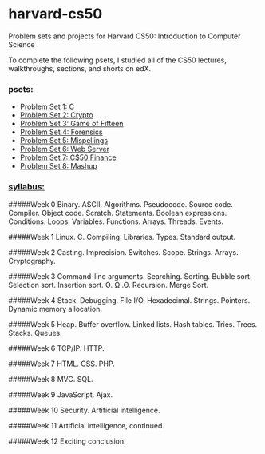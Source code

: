 # harvard-cs50
Problem sets and projects for Harvard CS50: Introduction to Computer Science

To complete the following psets, I studied all of the CS50 lectures, walkthroughs, sections, and shorts on edX.

<h3>psets:</h3>

<ul>
<li><a href="http://docs.cs50.net/2016/fall/psets/1/pset1.html">Problem Set 1: C</a></li>
<li><a href="http://docs.cs50.net/2016/fall/psets/2/pset2.html">Problem Set 2: Crypto</a></li>
<li><a href="http://docs.cs50.net/2016/fall/psets/3/pset3.html">Problem Set 3: Game of Fifteen</a></li>
<li><a href="http://docs.cs50.net/2016/fall/psets/4/pset4.html">Problem Set 4: Forensics</a></li>
<li><a href="http://docs.cs50.net/2016/fall/psets/5/pset5.html">Problem Set 5: Mispellings</a></li>
<li><a href="http://docs.cs50.net/2016/fall/psets/6/pset6.html">Problem Set 6: Web Server</a></li>
<li><a href="http://docs.cs50.net/2016/fall/psets/7/pset7.html">Problem Set 7: C$50 Finance</a></li>
<li><a href="http://docs.cs50.net/2016/fall/psets/8/pset8.html">Problem Set 8: Mashup</a></li>
</ul>


<h3><a href="http://docs.cs50.net/2016/fall/syllabus/cs50.html">syllabus:</a></h3>
<p>#####Week 0
Binary. ASCII. Algorithms. Pseudocode. Source code. Compiler. Object code. Scratch. Statements. Boolean expressions. Conditions. Loops. Variables. Functions. Arrays. Threads. Events.</p>
<p>#####Week 1
Linux. C. Compiling. Libraries. Types. Standard output.</p>
<p>#####Week 2
Casting. Imprecision. Switches. Scope. Strings. Arrays. Cryptography.</p>
<p>#####Week 3
Command-line arguments. Searching. Sorting. Bubble sort. Selection sort. Insertion sort. O. Ω .Θ. Recursion. Merge Sort.</p>
<p>#####Week 4
Stack. Debugging. File I/O. Hexadecimal. Strings. Pointers. Dynamic memory allocation.</p>
<p>#####Week 5
Heap. Buffer overflow. Linked lists. Hash tables. Tries. Trees. Stacks. Queues.</p>
<p>#####Week 6
TCP/IP. HTTP.</p>
<p>#####Week 7
HTML. CSS. PHP.</p>
<p>#####Week 8
MVC. SQL.</p>
<p>#####Week 9
JavaScript. Ajax.</p>
<p>#####Week 10
Security. Artificial intelligence.</p>
<p>#####Week 11
Artificial intelligence, continued.</p>
<p>#####Week 12
Exciting conclusion.</p>

